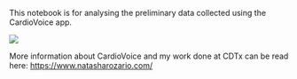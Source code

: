 This notebook is for analysing the preliminary data collected using the CardioVoice app. 

![]([https://github.com/UHNnrozario/VoiceRecorderApp/blob/main/testing_outputs/demo.gif](https://github.com/nrozario/cardiovoice-data-analysis/blob/main/demo.gif))

More information about CardioVoice and my work done at CDTx can be read here: https://www.natasharozario.com/
